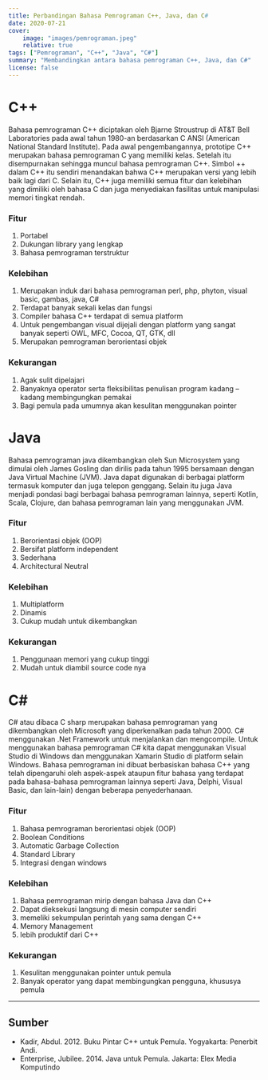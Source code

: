 ```yaml
---
title: Perbandingan Bahasa Pemrograman C++, Java, dan C#
date: 2020-07-21
cover:
    image: "images/pemrograman.jpeg"
    relative: true
tags: ["Pemrograman", "C++", "Java", "C#"]
summary: "Membandingkan antara bahasa pemrograman C++, Java, dan C#"
license: false
---
```


# C++

Bahasa pemrograman C++ diciptakan oleh Bjarne Stroustrup di AT&T Bell Laboratories pada awal tahun 1980-an berdasarkan C ANSI (American National Standard Institute). Pada awal pengembangannya, prototipe C++ merupakan bahasa pemrograman C yang memiliki kelas. Setelah itu disempurnakan sehingga muncul bahasa pemrograman C++. Simbol ++ dalam C++ itu sendiri menandakan bahwa C++ merupakan versi yang lebih baik lagi dari C. Selain itu, C++ juga memiliki semua fitur dan kelebihan yang dimiliki oleh bahasa C dan juga menyediakan fasilitas untuk manipulasi memori tingkat rendah. 

### Fitur
1. Portabel
2. Dukungan library yang lengkap
3. Bahasa pemrograman terstruktur

### Kelebihan 
1. Merupakan induk dari bahasa pemrograman perl, php, phyton, visual basic, gambas, java, C# 
2. Terdapat banyak sekali kelas dan fungsi
3. Compiler bahasa C++ terdapat di semua platform 
4. Untuk pengembangan visual dijejali dengan platform yang sangat banyak seperti OWL, MFC, Cocoa, QT, GTK, dll 
5. Merupakan pemrograman berorientasi objek 

### Kekurangan 
1. Agak sulit dipelajari
2. Banyaknya operator serta fleksibilitas penulisan program kadang – kadang membingungkan pemakai 
3. Bagi pemula pada umumnya akan kesulitan menggunakan pointer

# Java 

Bahasa pemrograman java dikembangkan oleh Sun Microsystem yang dimulai oleh James Gosling dan dirilis pada tahun 1995 bersamaan dengan Java Virtual Machine (JVM). Java dapat digunakan di berbagai platform termasuk komputer dan juga telepon genggang. Selain itu juga Java menjadi pondasi bagi berbagai bahasa pemrograman lainnya, seperti Kotlin, Scala, Clojure, dan bahasa pemrograman lain yang menggunakan JVM. 

### Fitur 
1. Berorientasi objek (OOP)
2. Bersifat platform independent
3. Sederhana
4. Architectural Neutral

### Kelebihan 
1. Multiplatform
2. Dinamis
3. Cukup mudah untuk dikembangkan

### Kekurangan 
1. Penggunaan memori yang cukup tinggi
2. Mudah untuk diambil source code nya

# C#

C# atau dibaca C sharp merupakan bahasa pemrograman yang dikembangkan oleh Microsoft yang diperkenalkan pada tahun 2000. C# menggunakan .Net Framework untuk menjalankan dan mengcompile. Untuk menggunakan bahasa pemrograman C# kita dapat menggunakan Visual Studio di Windows dan menggunakan Xamarin Studio di platform selain Windows. Bahasa pemrograman ini dibuat berbasiskan bahasa C++ yang telah dipengaruhi oleh aspek-aspek ataupun fitur bahasa yang terdapat pada bahasa-bahasa pemrograman lainnya seperti Java, Delphi, Visual Basic, dan lain-lain) dengan beberapa penyederhanaan. 

### Fitur 
1. Bahasa pemrograman berorientasi objek (OOP)
2. Boolean Conditions 
3. Automatic Garbage Collection 
4. Standard Library
5. Integrasi dengan windows

### Kelebihan 
1. Bahasa pemrograman mirip dengan bahasa Java dan C++
2. Dapat dieksekusi langsung di mesin computer sendiri 
3. memeliki sekumpulan perintah yang sama dengan C++ 
4. Memory Management 
5. lebih produktif dari C++

### Kekurangan 
1. Kesulitan menggunakan pointer untuk pemula
2. Banyak operator yang dapat membingungkan pengguna, khususya pemula

---

## Sumber 
- Kadir, Abdul. 2012. Buku Pintar C++ untuk Pemula. Yogyakarta: Penerbit Andi.
- Enterprise, Jubilee. 2014. Java untuk Pemula. Jakarta: Elex Media Komputindo